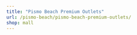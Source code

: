 ```yaml
---
title: "Pismo Beach Premium Outlets"
url: /pismo-beach/pismo-beach-premium-outlets/
shop: mall
---
```

